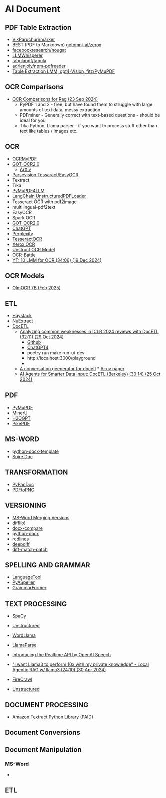 # AI Document

## PDF Table Extraction

* [VikParuchuri/marker](https://github.com/VikParuchuri/marker)
* BEST (PDF to Markdown) [getomni-ai/zerox](https://github.com/getomni-ai/zerox)
* [facebookresearch/nougat](https://github.com/facebookresearch/nougat)
* [LLMWhisperer](https://github.com/Zipstack/llmwhisperer-table-extraction)
* [tabulapdf/tabula](https://github.com/tabulapdf/tabula)
* [adrienjoly/npm-pdfreader](https://github.com/adrienjoly/npm-pdfreader)
* [Table Extraction LMM, gpt4-Vision, fitz/PyMuPDF](https://github.com/yigitkonur/swift-ocr-llm-powered-pdf-to-markdown)

## OCR Comparisons

* [OCR Comparisons for Rag (23 Sep 2024)](https://nanonets.com/blog/best-pdf-parser-for-rag-apps-a-comprehensive-guide/#summary-of-quality-of-extraction)
  * PyPDF 1 and 2 - free, but have found them to struggle with large amounts of text data, messy extraction
  * PDFminer - Generally correct with text-based questions - should be ideal for you
  * Tika Python, Llama parser - if you want to process stuff other than text like tables / images etc.

## OCR

* [OCRMyPDF](https://github.com/ocrmypdf/OCRmyPDF)
* [GOT-OCR2.0](https://github.com/Ucas-HaoranWei/GOT-OCR2.0)
  * [ArXiv](https://arxiv.org/html/2409.01704v1)
* [Parsevision Tessaract/EasyOCR](https://github.com/orasik/parsevision)
* Textract
* Tika
* [PyMuPDF4LLM](https://pymupdf.readthedocs.io/en/latest/pymupdf4llm/)
* [LangChain UnstructuredPDFLoader](https://api.python.langchain.com/en/latest/document_loaders/langchain_community.document_loaders.pdf.UnstructuredPDFLoader.html)
* Tesseract OCR with pdf2image
* multilingual-pdf2text
* EasyOCR
* Spark OCR
* [GOT-OCR2.0](https://huggingface.co/stepfun-ai/GOT-OCR2_0)
* [ChatGPT](https://chatgpt.com/share/66eed096-4110-800d-9d79-d131fab8b221)
* [Perplexity](https://www.perplexity.ai/search/open-source-or-python-librarie-Myts_hs4QjaG.pBkUsSNjw)
* [TesseractOCR](https://tesseract-ocr.github.io/tessdoc/Installation.html)
* [Xerox OCR](https://github.com/getomni-ai/zerox)
* [Unstruct OCR Model](https://github.com/Zipstack/unstract)
* [OCR-Battle](https://github.com/trancethehuman/ai-workshop-code/tree/main/projects/ocr-battle)
* [YT: 10 LMM for OCR (34:06) (19 Dec 2024)](https://www.youtube.com/watch?v=yT-7i5npRBQ)

## OCR Models

* [OlmOCR 7B (Feb 2025)](https://huggingface.co/allenai/olmOCR-7B-0225-preview)

## ETL

* [Haystack](https://github.com/deepset-ai/haystack)
* [NuExtract](https://github.com/mneedham/LearnDataWithMark/tree/main/nuextract-playground)
* [DocETL](https://github.com/ucbepic/docetl)
  * [Analyzing common weaknesses in ICLR 2024 reviews with DocETL (32:11) (29 Oct 2024)](https://www.youtube.com/watch?v=IlgueVqtHGo)
    * [Github](https://github.com/ucbepic/docetl-examples/blob/main/iclr-2024-reviews/review_analysis.yaml)
    * [ChatGPT4](https://chatgpt.com/share/6728d6bb-06b8-800d-a783-82d592888330)
    * poetry run make run-ui-dev
    * http://localhost:3000/playground
    * [](https://github.com/MicrosoftDocs/windows-dev-docs/blob/docs/hub/dev-environment/javascript/nodejs-on-wsl.md)
  * [A conversation geenerator for docetl](https://github.com/PassionFruits-net/docetl-conversation)  * [Arxiv paper](https://arxiv.org/pdf/2410.12189v1)
  * [AI Agents for Smarter Data Input: DocETL (Berkeley) (30:14) (25 Oct 2024)](https://www.youtube.com/watch?v=ImYtIEFWfzg&t=169s)
  
## PDF

* [PyMuPDF](https://github.com/pymupdf/PyMuPDF)
* [MinerU](https://github.com/opendatalab/MinerU)
* [H2OGPT](https://github.com/h2oai/h2ogpt)
* [PikePDF](https://github.com/pikepdf/pikepdf)

## MS-WORD

* [python-docx-template](https://github.com/elapouya/python-docx-template/tree/master)
* [Spire.Doc](https://github.com/eiceblue/Spire.Doc-for-Python)

## TRANSFORMATION

* [PyPanDoc](https://github.com/JessicaTegner/pypandoc)
* [PDFtoPNG](https://github.com/vinayak-mehta/pdftopng)

## VERSIONING

* [MS-Word Merging Versions](https://support.microsoft.com/en-us/office/compare-and-merge-two-versions-of-a-document-f5059749-a797-4db7-a8fb-b3b27eb8b87e#:~:text=with%20revision%20marks.-,Compare%20two%20versions%20of%20a%20document,document%2C%20and%20then%20select%20OK.)
* [difflib](https://docs.python.org/3/library/difflib.html))
* [docx-compare](https://github.com/Ignema/docx-compare)
* [python-docx](https://python-docx.readthedocs.io/en/stable/)
* [redlines](https://houfu.github.io/redlines/redlines.html)
* [deepdiff](https://github.com/seperman/deepdiff)
* [diff-match-patch](https://github.com/google/diff-match-patch)

## SPELLING AND GRAMMAR

* [LanguageTool](https://github.com/languagetool-org/languagetool)
* [PyASpeller](https://github.com/oriontvv/pyaspeller)
* [GrammarFormer](https://github.com/PrithivirajDamodaran/Gramformer)

## TEXT PROCESSING

* [SpaCy](https://spacy.io/usage)
* [Unstructured](https://github.com/Unstructured-IO/unstructured)
* [WordLlama](https://github.com/dleemiller/WordLlama/blob/main/tutorials/extract_token_embeddings.md)
* [LlamaParse](https://github.com/run-llama/llama_parse)
  
* [Introducing the Realtime API by OpenAI Speech](https://openai.com/index/introducing-the-realtime-api/)
* ["I want Llama3 to perform 10x with my private knowledge" - Local Agentic RAG w/ llama3 (24:10) (30 Apr 2024)](https://www.youtube.com/watch?v=u5Vcrwpzoz8) 
  
* [FireCrawl](https://www.firecrawl.dev/)
* [Unstructured](https://pypi.org/project/unstructured/)

## DOCUMENT PROCESSING

* [Amazon Textract Python Library](https://docs.aws.amazon.com/textract/latest/dg/what-is.html) (PAID)

## Document Conversions

## Document Manipulation

### MS-Word

* []()



## ETL